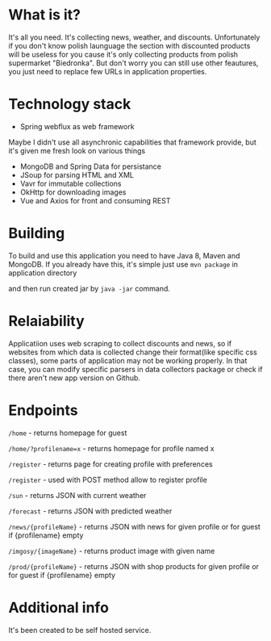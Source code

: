 # What is it?
It's all you need. It's collecting news, weather, and discounts. Unfortunately if you don't know polish launguage the section with discounted products will be useless for you cause it's only collecting products from polish supermarket "Biedronka".
But don't worry you can still use other feautures, you just need to replace few URLs in application properties.
# Technology stack
- Spring webflux as web framework

Maybe I didn't use all asynchronic capabilities that framework provide, but it's given me fresh look on various things
- MongoDB and Spring Data for persistance
- JSoup for parsing HTML and XML
- Vavr for immutable collections
- OkHttp for downloading images
- Vue and Axios for front and consuming REST
# Building
 To build and use this application you need to have Java 8, Maven and MongoDB.
 If you already have this, it's simple just use `mvn package` in application directory 
 
 and then run created jar by `java -jar` command.
# Relaiability
 Applicatiion uses web scraping to collect discounts and news, so if websites from which data is collected change their format(like   specific css classes), some parts of application may not be working properly. In that case, you can modify specific parsers in data   collectors package or check if there aren't new app version on Github.
# Endpoints
  `/home` - returns homepage for guest
 
  `/home/?profilename=x` - returns homepage for profile named x
 
  `/register` - returns page for creating profile with preferences
 
  `/register` - used with POST method allow to register profile
 
  `/sun` - returns JSON with current weather
 
  `/forecast` - returns JSON with predicted weather
 
  `/news/{profileName}` - returns JSON with news for given profile or for guest if {profilename} empty
 
  `/imgosy/{imageName}` - returns product image with given name
 
  `/prod/{profileName}` - returns JSON with shop products for given profile or for guest if {profilename} empty
 
# Additional info
  It's been created to be self hosted service. 
